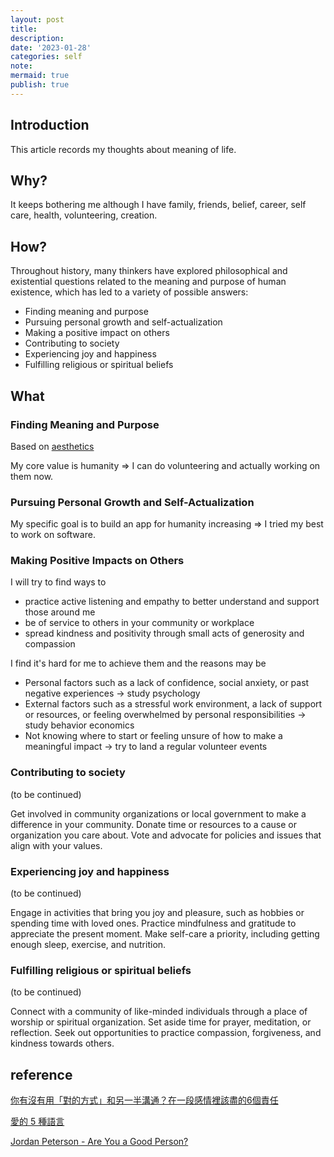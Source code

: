 ```yaml
---
layout: post
title:
description:
date: '2023-01-28'
categories: self
note:
mermaid: true
publish: true
---
```


## Introduction

This article records my thoughts about meaning of life.

## Why?

It keeps bothering me although I have family, friends, belief, career, self care, health, volunteering, creation.

## How?

Throughout history, many thinkers have explored philosophical and existential questions related to the meaning and purpose of human existence, which has led to a variety of possible answers:
* Finding meaning and purpose
* Pursuing personal growth and self-actualization
* Making a positive impact on others
* Contributing to society
* Experiencing joy and happiness
* Fulfilling religious or spiritual beliefs

## What

### Finding Meaning and Purpose

Based on [aesthetics]({{site.baseurl}}/self/2023/04/07/aesthetics.html)

My core value is humanity => I can do volunteering and actually working on them now.

### Pursuing Personal Growth and Self-Actualization

My specific goal is to build an app for humanity increasing => I tried my best to work on software.

### Making Positive Impacts on Others

I will try to find ways to

* practice active listening and empathy to better understand and support those around me
* be of service to others in your community or workplace
* spread kindness and positivity through small acts of generosity and compassion

I find it's hard for me to achieve them and the reasons may be

* Personal factors such as a lack of confidence, social anxiety, or past negative experiences -> study psychology
* External factors such as a stressful work environment, a lack of support or resources, or feeling overwhelmed by personal responsibilities -> study behavior economics
* Not knowing where to start or feeling unsure of how to make a meaningful impact -> try to land a regular volunteer events

### Contributing to society

(to be continued)

Get involved in community organizations or local government to make a difference in your community.
Donate time or resources to a cause or organization you care about.
Vote and advocate for policies and issues that align with your values.

### Experiencing joy and happiness

(to be continued)

Engage in activities that bring you joy and pleasure, such as hobbies or spending time with loved ones.
Practice mindfulness and gratitude to appreciate the present moment.
Make self-care a priority, including getting enough sleep, exercise, and nutrition.

### Fulfilling religious or spiritual beliefs

(to be continued)

Connect with a community of like-minded individuals through a place of worship or spiritual organization.
Set aside time for prayer, meditation, or reflection.
Seek out opportunities to practice compassion, forgiveness, and kindness towards others.

## reference

[你有沒有用「對的方式」和另一半溝通？在一段感情裡該盡的6個責任](https://www.cheers.com.tw/article/article.action?id=5086689)

[愛的 5 種語言](https://5lovelanguages.com/learn)

[Jordan Peterson - Are You a Good Person?](https://www.youtube.com/watch?v=Uj1iQiJo3Cg)

